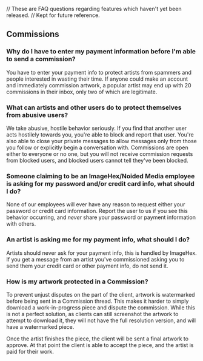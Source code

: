 // These are FAQ questions regarding features which haven't yet been released.
// Kept for future reference.


## Commissions
### Why do I have to enter my payment information before I'm able to send a commission?
You have to enter your payment info to protect artists from spammers and people interested in wasting their time. If anyone could make an account and immediately commission artwork, a popular artist may end up with 20 commissions in their inbox, only two of which are legitimate.


### What can artists and other users do to protect themselves from abusive users?
We take abusive, hostile behavior seriously. If you find that another user acts hostilely towards you, you're able to block and report that user. You're also able to close your private messages to allow messages only from those you follow or explicitly begin a conversation with. Commissions are open either to everyone or no one, but you will not receive commission requests from blocked users, and blocked users cannot tell they've been blocked.


### Someone claiming to be an ImageHex/Noided Media employee is asking for my password and/or credit card info, what should I do?
None of our employees will ever have any reason to request either your password or credit card information. Report the user to us if you see this behavior occurring, and _never_ share your password or payment information with others.


### An artist is asking me for my payment info, what should I do?
Artists should never ask for your payment info, this is handled by ImageHex. If you get a message from an artist you've commissioned asking you to send them your credit card or other payment info, do not send it.


### How is my artwork protected in a Commission?
To prevent unjust disputes on the part of the client, artwork is watermarked before being sent in a Commission thread. This makes it harder to simply download a work-in-progress piece and dispute the commission. While this is not a perfect solution, as clients can still screenshot the artwork to attempt to download it, they will not have the full resolution version, and will have a watermarked piece.

Once the artist finishes the piece, the client will be sent a final artwork to approve. At that point the client is able to accept the piece, and the artist is paid for their work.


